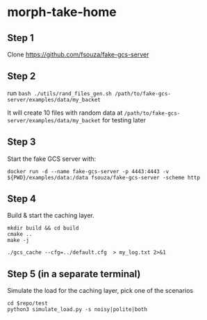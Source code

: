 # morph-take-home

## Step 1
Clone https://github.com/fsouza/fake-gcs-server 

## Step 2

run ```bash ./utils/rand_files_gen.sh /path/to/fake-gcs-server/examples/data/my_backet```

It will create 10 files with random data at
`/path/to/fake-gcs-server/examples/data/my_backet` for testing later
## Step 3 

Start the fake GCS server with: 

```
docker run -d --name fake-gcs-server -p 4443:4443 -v ${PWD}/examples/data:/data fsouza/fake-gcs-server -scheme http
```

## Step 4

Build & start the caching layer.

```
mkdir build && cd build
cmake ..
make -j

./gcs_cache --cfg=../default.cfg  > my_log.txt 2>&1 
```

## Step 5 (in a separate terminal)

Simulate the load for the caching layer, pick one of the scenarios
```
cd $repo/test
python3 simulate_load.py -s noisy|polite|both
```
